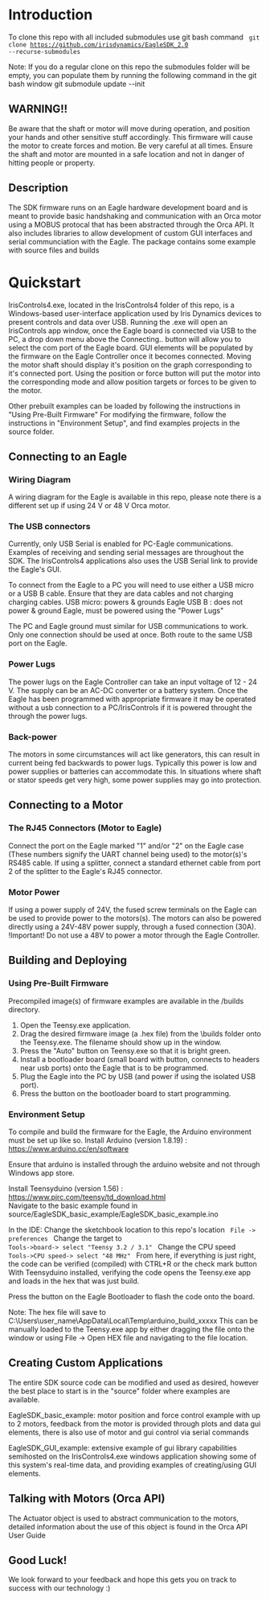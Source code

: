 # Introduction
To clone this repo with all included submodules use git bash command
<code> git clone https://github.com/irisdynamics/EagleSDK_2.0 --recurse-submodules </code>

Note: If you do a regular clone on this repo the submodules folder will be empty, you can populate them by running the following command in the git bash window
git submodule update --init 

## WARNING!! 
Be aware that the shaft or motor will move during operation, and position your hands and other sensitive stuff accordingly. 
This firmware will cause the motor to create forces and motion. Be very careful at all times. Ensure the shaft and motor are mounted in a safe location and not in danger of hitting people or property.

## Description
The SDK firmware runs on an Eagle hardware development board and is meant to provide basic handshaking and communication with an Orca motor using a MOBUS protocal that has been abstracted through the Orca API. It also includes libraries to allow development of custom GUI interfaces and serial communciation with the Eagle.
The package contains some example with source files and builds 

# Quickstart
IrisControls4.exe, located in the IrisControls4 folder of this repo, is a Windows-based user-interface application used by Iris Dynamics devices to present controls and data over USB.
Running the .exe will open an IrisControls app window, once the Eagle board is connected via USB to the PC, a drop down menu above the Connecting.. button will allow you to select the com port of the Eagle board. GUI elements will be populated by the firmware on the Eagle Controller once it becomes connected.  Moving the motor shaft should display it's position on the graph corresponding to it's connected port. Using the position or force button will put the motor into the corresponding mode and allow position targets or forces to be given to the motor.

Other prebuilt examples can be loaded by following the instructions in "Using Pre-Built Firmware" 
For modifying the firmware, follow the instructions in "Environment Setup", and find examples projects in the source folder. 

## Connecting to an Eagle
### Wiring Diagram
A wiring diagram for the Eagle is available in this repo, please note there is a different set up if using 24 V or 48 V Orca motor.
### The USB connectors 
Currently, only USB Serial is enabled for PC-Eagle communications.  Examples of receiving and sending serial messages are throughout the SDK.  The IrisControls4 applications also uses the USB Serial link to provide the Eagle's GUI.

To connect from the Eagle to a PC you will need to use either a USB micro or a USB B cable. Ensure that they are data cables and not charging charging cables.
USB micro: powers & grounds Eagle
USB B	 : does not power & ground Eagle, must be powered using the "Power Lugs"

The PC and Eagle ground must similar for USB communications to work. Only one connection should be used at once. Both route to the same USB port on the Eagle. 

### Power Lugs
The power lugs on the Eagle Controller can take an input voltage of 12 - 24 V. The supply can be an AC-DC converter or a battery system.
Once the Eagle has been programmed with appropriate firmware it may be operated without a usb connection to a PC/IrisControls if it is powered throught the through the power lugs.
### Back-power 
The motors in some circumstances will act like generators, this can result in current being fed backwards to  power lugs. Typically this power is low and power supplies or batteries can accommodate this. In situations where shaft or stator speeds get very high, some power supplies may go into protection. 

## Connecting to a Motor

### The RJ45 Connectors (Motor to Eagle)
Connect the port on the Eagle marked "1" and/or "2" on the Eagle case (These numbers signify the UART channel being used) to the motor(s)'s RS485 cable. If using a splitter, connect a standard ethernet cable from port 2 of the splitter to the Eagle's RJ45 connector. 
### Motor Power
If using a power supply of 24V, the fused screw terminals on the Eagle can be used to provide power to the motors(s).
The motors can also be powered directly using a 24V-48V power supply, through a fused connection (30A).
!Important! Do not use a 48V to power a motor through the Eagle Controller. 

## Building and Deploying

### Using Pre-Built Firmware 
Precompiled image(s) of firmware examples are available in the /builds directory. 
1. Open the Teensy.exe application.
2. Drag the desired firmware image (a .hex file) from the \builds folder onto the Teensy.exe. The filename should show up in the window. 
3. Press the "Auto" button on Teensy.exe so that it is bright green.
4. Install a bootloader board (small board with button, connects to headers near usb ports) onto the Eagle that is to be programmed.
5. Plug the Eagle into the PC by USB (and power if using the isolated USB port).
6. Press the button on the bootloader board to start programming. 

### Environment Setup 
To compile and build the firmware for the Eagle, the Arduino environment must be set up like so.
Install Arduino (version 1.8.19) :  https://www.arduino.cc/en/software

Ensure that arduino is installed through the arduino website and not through Windows app store.

Install Teensyduino (version 1.56)  : https://www.pjrc.com/teensy/td_download.html  
Navigate to the basic example found in source/EagleSDK_basic_example/EagleSDK_basic_example.ino 

In the IDE:
Change the sketchbook location to this repo's location <code>  File -> preferences  </code>
Change the target to  <code> Tools->board-> select "Teensy 3.2 / 3.1" </code>
Change the CPU speed  <code> Tools->CPU speed-> select "48 MHz" </code>
From here, if everything is just right, the code can be verified (compiled) with CTRL+R or the check mark button
With Teensyduino installed, verifying the code opens the Teensy.exe app and loads in the hex that was just build. 

Press the button on the Eagle Bootloader to flash the code onto the board. 

Note: The hex file will save to C:\Users\user_name\AppData\Local\Temp\arduino_build_xxxxx
This can be manually loaded to the Teensy.exe app by either dragging the file onto the window or using File -> Open HEX file and navigating to the file location.

## Creating Custom Applications
The entire SDK source code can be modified and used as desired, however the best place to start is in the "source" folder where examples are available. 

EagleSDK_basic_example: motor position and force control example with up to 2 motors, feedback from the motor is provided through plots and data gui elements, there is also use of motor and gui control via serial commands

EagleSDK_GUI_example: extensive example of gui library capabilities semihosted on the IrisControls4.exe windows application showing some of this system's real-time data, and providing examples of creating/using GUI elements.

## Talking with Motors (Orca API)
The Actuator object is used to abstract communication to the motors, detailed information about the use of this object is found in the Orca API User Guide

## Good Luck!
We look forward to your feedback and hope this gets you on track to success with our technology :)
